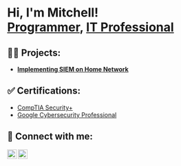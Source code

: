 <h1>Hi, I'm Mitchell! <br/><a href="https://github.com/mitch-meredith">Programmer</a>, <a href="https://www.linkedin.com/in/mitchell-meredith/">IT Professional</a></h1>

<h2>👨‍💻 Projects:</h2>

- <b>[Implementing SIEM on Home Network](https://github.com/Mitch-Meredith/SIEM-Home-Network)</b>
 
<h2>✅ Certifications:</h2>    

- [CompTIA Security+](https://github.com/user-attachments/files/17298468/CompTIA.Security%2B.ce.certificate.pdf)
- [Google Cybersecurity Professional](https://coursera.org/share/fd1c55c3727293f11a712d0256453f92)

   

<h2> 🤳 Connect with me:</h2>

[<img align="left" alt="JoshMadakor | Twitter" width="22px" src="https://cdn.jsdelivr.net/npm/simple-icons@v3/icons/twitter.svg" />][twitter]
[<img align="left" alt="JoshMadakor | LinkedIn" width="22px" src="https://cdn.jsdelivr.net/npm/simple-icons@v3/icons/linkedin.svg" />][linkedin]


[twitter]: https://x.com/MitchMeredith
[linkedin]: https://linkedin.com/in/mitchell-meredith
